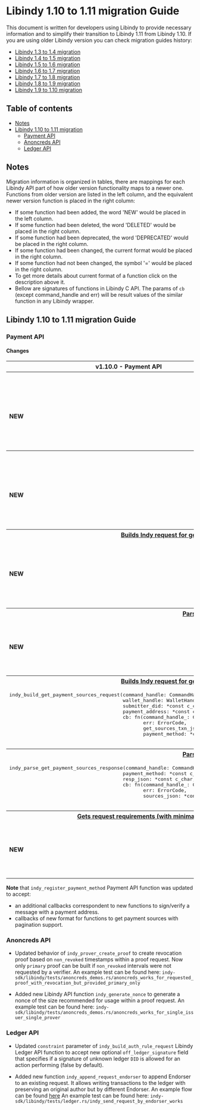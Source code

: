 <!-- markdownlint-disable MD033 -->

# Libindy 1.10 to 1.11 migration Guide

This document is written for developers using Libindy to provide necessary information and
to simplify their transition to Libindy 1.11 from Libindy 1.10. If you are using older Libindy
version you can check migration guides history:

* [Libindy 1.3 to 1.4 migration](https://github.com/hyperledger/indy-sdk/blob/v1.4.0/doc/migration-guide.md)
* [Libindy 1.4 to 1.5 migration](https://github.com/hyperledger/indy-sdk/blob/v1.5.0/doc/migration-guide-1.4.0-1.5.0.md)
* [Libindy 1.5 to 1.6 migration](https://github.com/hyperledger/indy-sdk/blob/v1.6.0/doc/migration-guide-1.5.0-1.6.0.md)
* [Libindy 1.6 to 1.7 migration](https://github.com/hyperledger/indy-sdk/blob/v1.7.0/doc/migration-guide-1.6.0-1.7.0.md)
* [Libindy 1.7 to 1.8 migration](https://github.com/hyperledger/indy-sdk/blob/v1.8.0/doc/migration-guide-1.7.0-1.8.0.md)
* [Libindy 1.8 to 1.9 migration](https://github.com/hyperledger/indy-sdk/blob/v1.9.0/doc/migration-guide-1.8.0-1.9.0.md)
* [Libindy 1.9 to 1.10 migration](https://github.com/hyperledger/indy-sdk/blob/v1.10.0/doc/migration-guide-1.9.0-1.10.0.md)

## Table of contents

* [Notes](#notes)
* [Libindy 1.10 to 1.11 migration](#libindy-110-to-111-migration-guide)
    * [Payment API](#payment-api)
    * [Anoncreds API](#anoncreds-api)
    * [Ledger API](#ledger-api)

## Notes

Migration information is organized in tables, there are mappings for each Libindy API part of how older version functionality maps to a newer one.
Functions from older version are listed in the left column, and the equivalent newer version function is placed in the right column:

* If some function had been added, the word 'NEW' would be placed in the left column.
* If some function had been deleted, the word 'DELETED' would be placed in the right column.
* If some function had been deprecated, the word 'DEPRECATED' would be placed in the right column.
* If some function had been changed, the current format would be placed in the right column.
* If some function had not been changed, the symbol '=' would be placed in the right column.
* To get more details about current format of a function click on the description above it.
* Bellow are signatures of functions in Libindy C API.
  The params of ```cb``` (except command_handle and err) will be result values of the similar function in any Libindy wrapper.

## Libindy 1.10 to 1.11 migration Guide

### Payment API

#### Changes

<table>
    <tr>  
      <th>v1.10.0 - Payment API</th>
      <th>v1.11.0 - Payment API</th>
    </tr>
    <tr>
      <th colspan="2">
          <a href="https://github.com/hyperledger/indy-sdk/blob/v1.11.0/libindy/src/api/payments.rs#L1355">
              Signs a message with a payment address.
          </a>
      </th>
    <tr>
    <tr>
      <td>
          <b>NEW</b>
      </td>
      <td>
      <pre>
indy_sign_with_address(command_handle: CommandHandle,
                       wallet_handle: WalletHandle,
                       address: *const c_char,
                       message_raw: *const u8,
                       message_len: u32,
                       cb: fn(command_handle_: CommandHandle,
                              err: ErrorCode,
                              signature_raw: *const u8,
                              signature_len: u32))
      </pre>
      </td>
    </tr>
    <tr>
      <th colspan="2">
          <a href="https://github.com/hyperledger/indy-sdk/blob/v1.11.0/libindy/src/api/payments.rs#L1412">
              Verify a signature with a payment address.
          </a>
      </th>
    <tr>
    <tr>
      <td>
          <b>NEW</b>
      </td>
      <td>
      <pre>
indy_verify_with_address(command_handle: CommandHandle,
                         address: *const c_char,
                         message_raw: *const u8,
                         message_len: u32,
                         signature_raw: *const u8,
                         signature_len: u32,
                         cb: fn(command_handle_: CommandHandle,
                                err: ErrorCode,
                                result: bool))
      </pre>
      </td>
    </tr>
    <tr>
      <th colspan="2">
          <a href="https://github.com/hyperledger/indy-sdk/blob/v1.11.0/libindy/src/api/payments_v2.rs#L11">
              Builds Indy request for getting sources list for payment address according to this payment method.
          </a>
      </th>
    <tr>
    <tr>
      <td>
          <b>NEW</b>
      </td>
      <td>
      <pre>
indy_build_get_payment_sources_with_from_request(command_handle: CommandHandle,
                                                 wallet_handle: WalletHandle,
                                                 submitter_did: *const c_char,
                                                 payment_address: *const c_char,
                                                 from: i64,
                                                 cb: fn(command_handle_: CommandHandle,
                                                        err: ErrorCode,
                                                        get_sources_txn_json: *const c_char,
                                                        payment_method: *const c_char))
      </pre>
      </td>
    </tr> 
    <tr>
      <th colspan="2">
          <a href="https://github.com/hyperledger/indy-sdk/blob/v1.11.0/libindy/src/api/payments_v2.rs#L67">
              Parses response for Indy request for getting sources list.
          </a>
      </th>
    <tr>
    <tr>
      <td>
          <b>NEW</b>
      </td>
      <td>
      <pre>
indy_parse_get_payment_sources_with_from_response(command_handle: CommandHandle,
                                                  payment_method: *const c_char,
                                                  resp_json: *const c_char,
                                                  cb: fn(command_handle_: CommandHandle,
                                                         err: ErrorCode,
                                                         sources_json: *const c_char,
                                                         next: i64))
      </pre>
      </td>
    </tr> 
    <tr>
      <th colspan="2">
          <a href="https://github.com/hyperledger/indy-sdk/blob/v1.11.0/libindy/src/api/payments.rs#L676">
              Builds Indy request for getting sources list for payment address according to this payment method.
          </a>
      </th>
    <tr>
    <tr>
      <td>
      <pre>
indy_build_get_payment_sources_request(command_handle: CommandHandle,
                                       wallet_handle: WalletHandle,
                                       submitter_did: *const c_char,
                                       payment_address: *const c_char,
                                       cb: fn(command_handle_: CommandHandle,
                                              err: ErrorCode,
                                              get_sources_txn_json: *const c_char,
                                              payment_method: *const c_char))
      </pre>
      </td>
      <td>
          <b>DEPRECATED</b>
      </td>  
    </tr>
    <tr>
      <th colspan="2">
          <a href="https://github.com/hyperledger/indy-sdk/blob/v1.11.0/libindy/src/api/payments.rs#L729">
              Parses response for Indy request for getting sources list.
          </a>
      </th>
    <tr>
    <tr>
      <td>
      <pre>
indy_parse_get_payment_sources_response(command_handle: CommandHandle,
                                       payment_method: *const c_char,
                                       resp_json: *const c_char,
                                       cb: fn(command_handle_: CommandHandle,
                                              err: ErrorCode,
                                              sources_json: *const c_char))
      </pre>
      </td>
      <td>
          <b>DEPRECATED</b>
      </td>  
    </tr>
    <tr>
      <th colspan="2">
          <a href="https://github.com/hyperledger/indy-sdk/blob/v1.11.0/libindy/src/api/payments.rs#L1285">
              Gets request requirements (with minimal price) correspondent to specific auth rule in case the requester can perform this action.
          </a>
      </th>
    <tr>
    <tr>
      <td>
          <b>NEW</b>
      </td>
      <td>
      <pre>
indy_get_request_info(command_handle: CommandHandle,
                      get_auth_rule_response_json: *const c_char,
                      requester_info_json: *const c_char,
                      fees_json: *const c_char,
                      cb: fn(command_handle_: CommandHandle,
                             err: ErrorCode,
                             request_info_json: *const c_char))
      </pre>
      </td>
    </tr>
</table>

**Note** that `indy_register_payment_method` Payment API function was updated to accept:
* an additional callbacks correspondent to new functions to sign/verify a message with a payment address.
* callbacks of new format for functions to get payment sources with pagination support.

### Anoncreds API

* Updated behavior of `indy_prover_create_proof` to create revocation proof based on `non_revoked` timestamps within a proof request.
Now only `primary` proof can be built if `non_revoked` intervals were not requested by a verifier.
An example test can be found here: `indy-sdk/libindy/tests/anoncreds_demos.rs/anoncreds_works_for_requested_proof_with_revocation_but_provided_primary_only`

* Added new Libindy API function `indy_generate_nonce` to generate a nonce of the size recommended for usage within a proof request. 
An example test can be found here: `indy-sdk/libindy/tests/anoncreds_demos.rs/anoncreds_works_for_single_issuer_single_prover`

### Ledger API

* Updated `constraint` parameter of `indy_build_auth_rule_request` Libindy Ledger API function to accept new optional `off_ledger_signature` field that specifies if a signature of unknown ledger `DID` is allowed for an action performing (false by default). 

* Added new function `indy_append_request_endorser` to append Endorser to an existing request. 
It allows writing transactions to the ledger with preserving an original author but by different Endorser.
An example flow can be found [here](../configuration.md)
An example test can be found here: `indy-sdk/libindy/tests/ledger.rs/indy_send_request_by_endorser_works`
